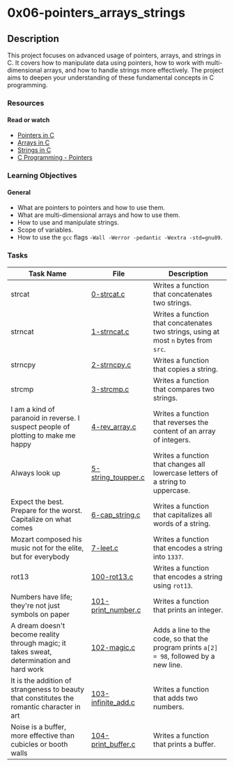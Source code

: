# 0x06-pointers_arrays_strings

## Description

This project focuses on advanced usage of pointers, arrays, and strings in C. It covers how to manipulate data using pointers, how to work with multi-dimensional arrays, and how to handle strings more effectively. The project aims to deepen your understanding of these fundamental concepts in C programming.

### Resources

#### Read or watch

- [Pointers in C](https://www.geeksforgeeks.org/pointers-in-c-and-c-set-1-introduction-arithmetic-and-array/)
- [Arrays in C](https://www.tutorialspoint.com/cprogramming/c_arrays.htm)
- [Strings in C](https://www.programiz.com/c-programming/c-strings)
- [C Programming - Pointers](https://www.studytonight.com/c/pointers-in-c.php)

### Learning Objectives

#### General

- What are pointers to pointers and how to use them.
- What are multi-dimensional arrays and how to use them.
- How to use and manipulate strings.
- Scope of variables.
- How to use the `gcc` flags `-Wall -Werror -pedantic -Wextra -std=gnu89`.

### Tasks

| Task Name                                                                                  | File                                       | Description                                                                              |
| ------------------------------------------------------------------------------------------ | ------------------------------------------ | ---------------------------------------------------------------------------------------- |
| strcat                                                                                     | [0-strcat.c](./0-strcat.c)                 | Writes a function that concatenates two strings.                                         |
| strncat                                                                                    | [1-strncat.c](./1-strncat.c)               | Writes a function that concatenates two strings, using at most `n` bytes from `src`.     |
| strncpy                                                                                    | [2-strncpy.c](./2-strncpy.c)               | Writes a function that copies a string.                                                  |
| strcmp                                                                                     | [3-strcmp.c](./3-strcmp.c)                 | Writes a function that compares two strings.                                             |
| I am a kind of paranoid in reverse. I suspect people of plotting to make me happy          | [4-rev_array.c](./4-rev_array.c)           | Writes a function that reverses the content of an array of integers.                     |
| Always look up                                                                             | [5-string_toupper.c](./5-string_toupper.c) | Writes a function that changes all lowercase letters of a string to uppercase.           |
| Expect the best. Prepare for the worst. Capitalize on what comes                           | [6-cap_string.c](./6-cap_string.c)         | Writes a function that capitalizes all words of a string.                                |
| Mozart composed his music not for the elite, but for everybody                             | [7-leet.c](./7-leet.c)                     | Writes a function that encodes a string into `1337`.                                     |
| rot13                                                                                      | [100-rot13.c](./100-rot13.c)               | Writes a function that encodes a string using `rot13`.                                   |
| Numbers have life; they're not just symbols on paper                                       | [101-print_number.c](./101-print_number.c) | Writes a function that prints an integer.                                                |
| A dream doesn't become reality through magic; it takes sweat, determination and hard work  | [102-magic.c](./102-magic.c)               | Adds a line to the code, so that the program prints `a[2] = 98`, followed by a new line. |
| It is the addition of strangeness to beauty that constitutes the romantic character in art | [103-infinite_add.c](./103-infinite_add.c) | Writes a function that adds two numbers.                                                 |
| Noise is a buffer, more effective than cubicles or booth walls                             | [104-print_buffer.c](./104-print_buffer.c) | Writes a function that prints a buffer.                                                  |
